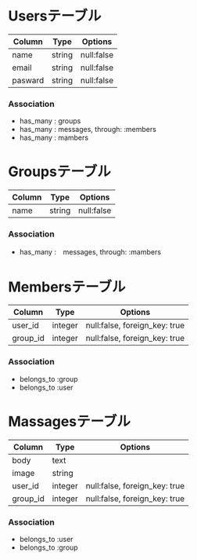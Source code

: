 # Usersテーブル

|Column|Type|Options|
|------|----|-------|
|name|string|null:false|
|email|string|null:false|
|pasward|string|null:false|

### Association
- has_many : groups
- has_many : messages, through: :members
- has_many : mambers

# Groupsテーブル

|Column|Type|Options|
|------|----|-------|
|name|string|null:false|
### Association
- has_many :　messages, through: :mambers

# Membersテーブル

|Column|Type|Options|
|------|----|-------|
|user_id|integer|null:false, foreign_key: true|
|group_id|integer|null:false, foreign_key: true|

### Association
- belongs_to :group
- belongs_to :user

# Massagesテーブル

|Column|Type|Options|
|------|----|-------|
|body|text||
|image|string||
|user_id|integer|null:false, foreign_key: true|
|group_id|integer|null:false, foreign_key: true|

### Association
- belongs_to :user
- belongs_to :group